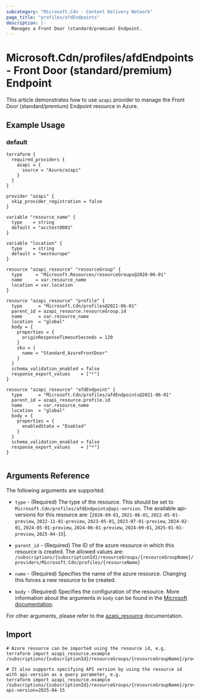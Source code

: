 ```yaml
---
subcategory: "Microsoft.Cdn - Content Delivery Network"
page_title: "profiles/afdEndpoints"
description: |-
  Manages a Front Door (standard/premium) Endpoint.
---
```


# Microsoft.Cdn/profiles/afdEndpoints - Front Door (standard/premium) Endpoint

This article demonstrates how to use `azapi` provider to manage the Front Door (standard/premium) Endpoint resource in Azure.

## Example Usage

### default

```hcl
terraform {
  required_providers {
    azapi = {
      source = "Azure/azapi"
    }
  }
}

provider "azapi" {
  skip_provider_registration = false
}

variable "resource_name" {
  type    = string
  default = "acctest0001"
}

variable "location" {
  type    = string
  default = "westeurope"
}

resource "azapi_resource" "resourceGroup" {
  type     = "Microsoft.Resources/resourceGroups@2020-06-01"
  name     = var.resource_name
  location = var.location
}

resource "azapi_resource" "profile" {
  type      = "Microsoft.Cdn/profiles@2021-06-01"
  parent_id = azapi_resource.resourceGroup.id
  name      = var.resource_name
  location  = "global"
  body = {
    properties = {
      originResponseTimeoutSeconds = 120
    }
    sku = {
      name = "Standard_AzureFrontDoor"
    }
  }
  schema_validation_enabled = false
  response_export_values    = ["*"]
}

resource "azapi_resource" "afdEndpoint" {
  type      = "Microsoft.Cdn/profiles/afdEndpoints@2021-06-01"
  parent_id = azapi_resource.profile.id
  name      = var.resource_name
  location  = "global"
  body = {
    properties = {
      enabledState = "Enabled"
    }
  }
  schema_validation_enabled = false
  response_export_values    = ["*"]
}


```



## Arguments Reference

The following arguments are supported:

* `type` - (Required) The type of the resource. This should be set to `Microsoft.Cdn/profiles/afdEndpoints@api-version`. The available api-versions for this resource are: [`2020-09-01`, `2021-06-01`, `2022-05-01-preview`, `2022-11-01-preview`, `2023-05-01`, `2023-07-01-preview`, `2024-02-01`, `2024-05-01-preview`, `2024-06-01-preview`, `2024-09-01`, `2025-01-01-preview`, `2025-04-15`].

* `parent_id` - (Required) The ID of the azure resource in which this resource is created. The allowed values are:  
  `/subscriptions/{subscriptionId}/resourceGroups/{resourceGroupName}/providers/Microsoft.Cdn/profiles/{resourceName}`

* `name` - (Required) Specifies the name of the azure resource. Changing this forces a new resource to be created.

* `body` - (Required) Specifies the configuration of the resource. More information about the arguments in `body` can be found in the [Microsoft documentation](https://learn.microsoft.com/en-us/azure/templates/Microsoft.Cdn/profiles/afdEndpoints?pivots=deployment-language-terraform).

For other arguments, please refer to the [azapi_resource](https://registry.terraform.io/providers/Azure/azapi/latest/docs/resources/resource) documentation.

## Import

 ```shell
 # Azure resource can be imported using the resource id, e.g.
 terraform import azapi_resource.example /subscriptions/{subscriptionId}/resourceGroups/{resourceGroupName}/providers/Microsoft.Cdn/profiles/{resourceName}/afdEndpoints/{resourceName}
 
 # It also supports specifying API version by using the resource id with api-version as a query parameter, e.g.
 terraform import azapi_resource.example /subscriptions/{subscriptionId}/resourceGroups/{resourceGroupName}/providers/Microsoft.Cdn/profiles/{resourceName}/afdEndpoints/{resourceName}?api-version=2025-04-15
 ```
